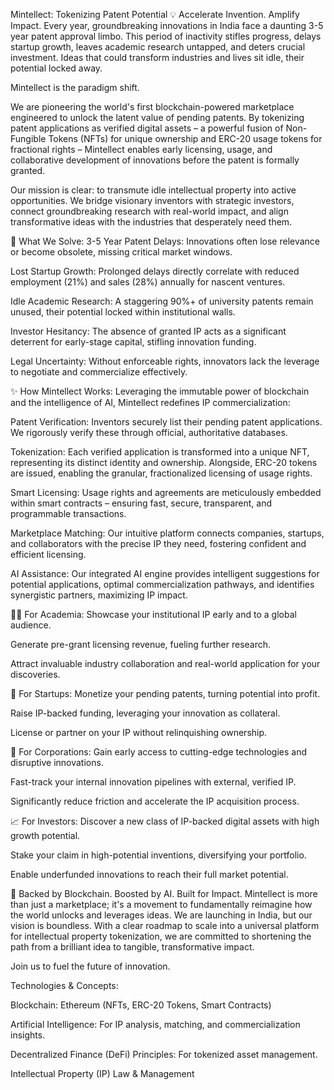 Mintellect: Tokenizing Patent Potential 💡
Accelerate Invention. Amplify Impact.
Every year, groundbreaking innovations in India face a daunting 3-5 year patent approval limbo. This period of inactivity stifles progress, delays startup growth, leaves academic research untapped, and deters crucial investment. Ideas that could transform industries and lives sit idle, their potential locked away.

Mintellect is the paradigm shift.

We are pioneering the world's first blockchain-powered marketplace engineered to unlock the latent value of pending patents. By tokenizing patent applications as verified digital assets – a powerful fusion of Non-Fungible Tokens (NFTs) for unique ownership and ERC-20 usage tokens for fractional rights – Mintellect enables early licensing, usage, and collaborative development of innovations before the patent is formally granted.

Our mission is clear: to transmute idle intellectual property into active opportunities. We bridge visionary inventors with strategic investors, connect groundbreaking research with real-world impact, and align transformative ideas with the industries that desperately need them.

🔎 What We Solve:
3-5 Year Patent Delays: Innovations often lose relevance or become obsolete, missing critical market windows.

Lost Startup Growth: Prolonged delays directly correlate with reduced employment (21%) and sales (28%) annually for nascent ventures.

Idle Academic Research: A staggering 90%+ of university patents remain unused, their potential locked within institutional walls.

Investor Hesitancy: The absence of granted IP acts as a significant deterrent for early-stage capital, stifling innovation funding.

Legal Uncertainty: Without enforceable rights, innovators lack the leverage to negotiate and commercialize effectively.

✨ How Mintellect Works:
Leveraging the immutable power of blockchain and the intelligence of AI, Mintellect redefines IP commercialization:

Patent Verification: Inventors securely list their pending patent applications. We rigorously verify these through official, authoritative databases.

Tokenization: Each verified application is transformed into a unique NFT, representing its distinct identity and ownership. Alongside, ERC-20 tokens are issued, enabling the granular, fractionalized licensing of usage rights.

Smart Licensing: Usage rights and agreements are meticulously embedded within smart contracts – ensuring fast, secure, transparent, and programmable transactions.

Marketplace Matching: Our intuitive platform connects companies, startups, and collaborators with the precise IP they need, fostering confident and efficient licensing.

AI Assistance: Our integrated AI engine provides intelligent suggestions for potential applications, optimal commercialization pathways, and identifies synergistic partners, maximizing IP impact.

👨‍🎓 For Academia:
Showcase your institutional IP early and to a global audience.

Generate pre-grant licensing revenue, fueling further research.

Attract invaluable industry collaboration and real-world application for your discoveries.

🚀 For Startups:
Monetize your pending patents, turning potential into profit.

Raise IP-backed funding, leveraging your innovation as collateral.

License or partner on your IP without relinquishing ownership.

💼 For Corporations:
Gain early access to cutting-edge technologies and disruptive innovations.

Fast-track your internal innovation pipelines with external, verified IP.

Significantly reduce friction and accelerate the IP acquisition process.

📈 For Investors:
Discover a new class of IP-backed digital assets with high growth potential.

Stake your claim in high-potential inventions, diversifying your portfolio.

Enable underfunded innovations to reach their full market potential.

🚀 Backed by Blockchain. Boosted by AI. Built for Impact.
Mintellect is more than just a marketplace; it's a movement to fundamentally reimagine how the world unlocks and leverages ideas. We are launching in India, but our vision is boundless. With a clear roadmap to scale into a universal platform for intellectual property tokenization, we are committed to shortening the path from a brilliant idea to tangible, transformative impact.

Join us to fuel the future of innovation.

Technologies & Concepts:

Blockchain: Ethereum (NFTs, ERC-20 Tokens, Smart Contracts)

Artificial Intelligence: For IP analysis, matching, and commercialization insights.

Decentralized Finance (DeFi) Principles: For tokenized asset management.

Intellectual Property (IP) Law & Management